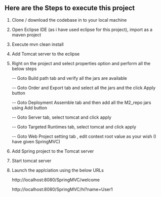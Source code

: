 Here are the Steps to execute this project
----------------------------------------------

1. Clone / download the codebase in to your local machine

2. Open Eclipse IDE (as i have used eclipse for this project), import as a maven project

3. Execute mvn clean install

4. Add Tomcat server to the eclipse

5. Right on the project and select properties option and perform all the below steps

   -- Goto Build path tab and verify all the jars are available
   
   -- Goto Order and Export tab and select all the jars and the click Apply button
   
   -- Goto Deployment Assemble tab and then add all the M2_repo jars using Add button
   
   -- Goto Server tab, select tomcat and click apply
   
   -- Goto Targeted Runtimes tab, select tomcat and click apply
   
   -- Goto Web Project setting tab , edit context root value as your wish (I have given SpringMVC)
   
 6. Add Spring project to the Tomcat server
 
 7. Start tomcat server
 
 8. Launch the applciation using the below URLs
 
    http://localhost:8080/SpringMVC/welcome
   
    http://localhost:8080/SpringMVC/hi?name=User1
   
   
